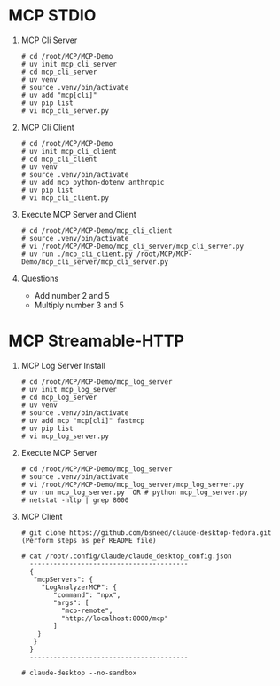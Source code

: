 # MCP STDIO
1. MCP Cli Server
   
   ```
   # cd /root/MCP/MCP-Demo
   # uv init mcp_cli_server
   # cd mcp_cli_server
   # uv venv
   # source .venv/bin/activate
   # uv add "mcp[cli]"
   # uv pip list
   # vi mcp_cli_server.py
   ```
   
2. MCP Cli Client

   ```
   # cd /root/MCP/MCP-Demo
   # uv init mcp_cli_client
   # cd mcp_cli_client
   # uv venv
   # source .venv/bin/activate
   # uv add mcp python-dotenv anthropic
   # uv pip list
   # vi mcp_cli_client.py
   ```

3. Execute MCP Server and Client

   ```
   # cd /root/MCP/MCP-Demo/mcp_cli_client
   # source .venv/bin/activate
   # vi /root/MCP/MCP-Demo/mcp_cli_server/mcp_cli_server.py
   # uv run ./mcp_cli_client.py /root/MCP/MCP-Demo/mcp_cli_server/mcp_cli_server.py
   ```

4. Questions

   * Add number 2 and 5
   * Multiply number 3 and 5

# MCP Streamable-HTTP

1. MCP Log Server Install

   ```
   # cd /root/MCP/MCP-Demo/mcp_log_server
   # uv init mcp_log_server
   # cd mcp_log_server
   # uv venv
   # source .venv/bin/activate
   # uv add mcp "mcp[cli]" fastmcp
   # uv pip list
   # vi mcp_log_server.py
   ```
   
2. Execute MCP Server 

   ```
   # cd /root/MCP/MCP-Demo/mcp_log_server
   # source .venv/bin/activate
   # vi /root/MCP/MCP-Demo/mcp_log_server/mcp_log_server.py
   # uv run mcp_log_server.py  OR # python mcp_log_server.py 
   # netstat -nltp | grep 8000
   ```

3. MCP Client

   ```
   # git clone https://github.com/bsneed/claude-desktop-fedora.git   (Perform steps as per README file)
   
   # cat /root/.config/Claude/claude_desktop_config.json
     ----------------------------------------
     {
      "mcpServers": {
        "LogAnalyzerMCP": {
           "command": "npx",
           "args": [
             "mcp-remote",
             "http://localhost:8000/mcp"
           ]
       }
      }
     }
     ----------------------------------------

   # claude-desktop --no-sandbox
   ```
